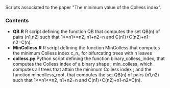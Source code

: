 Scripts associated to the paper "The minimum value of the Colless index".

### Contents

* **QB.R**  R script defining the function QB that computes the set QB(n) of pairs (n1,n2) such that 1<=n1<=n2, n1+n2=n 
and C(n1)+C(n2)+n1-n2=C(n).
* **MinColless.R** R script defining the function MinColless that computes the minimum Colless index c_n_ for bifurcating trees with n leaves
* **colless.py** Python script defining the function binary_colless_index, that computes the Colless index of a binary 
shape ; min_colless, which computes all trees that attain the minimum Colless index ; and the function mincolless_root,
that computes the set QB(n) of pairs (n1,n2) such that 1<=n1<=n2, n1+n2=n 
and C(n1)+C(n2)+n1-n2=C(n).
